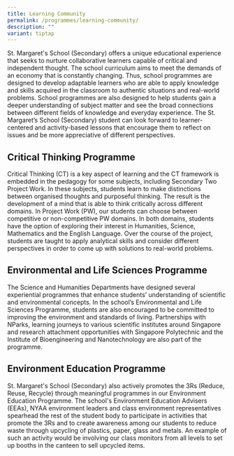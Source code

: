 ```yaml
---
title: Learning Community
permalink: /programmes/learning-community/
description: ""
variant: tiptap
---
```

<p>St. Margaret's School (Secondary) offers a unique educational experience
that seeks to nurture collaborative learners capable of critical and independent
thought. The school curriculum aims to meet the demands of an economy that
is constantly changing. Thus, school programmes are designed to develop
adaptable learners who are able to apply knowledge and skills acquired
in the classroom to authentic situations and real-world problems. School
programmes are also designed to help students gain a deeper understanding
of subject matter and see the broad connections between different fields
of knowledge and everyday experience. The St. Margaret’s School (Secondary)
student can look forward to learner-centered and activity-based lessons
that encourage them to reflect on issues and be more appreciative of different
perspectives.</p>
<h2>Critical Thinking Programme</h2>
<p>Critical Thinking (CT) is a key aspect of learning and the CT framework
is embedded in the pedagogy for some subjects, including Secondary&nbsp;Two
Project Work. In these subjects, students learn to make distinctions between
organised thoughts and purposeful thinking. The result is the development
of a mind that is able to think critically across different domains. In
Project Work (PW), our students can choose between competitive or non-competitive
PW domains. In both domains, students have the option of exploring their
interest in Humanities, Science, Mathematics and the English Language.
Over the course of the project, students are taught to apply analytical
skills and consider different perspectives in order to come up with solutions
to real-world problems.</p>
<h2>Environmental and Life Sciences Programme</h2>
<p>The Science and Humanities Departments have designed several experiential
programmes that enhance students’ understanding of scientific and environmental
concepts. In the school’s Environmental and Life Sciences Programme, students
are also encouraged to be committed to improving the environment and standards
of living. Partnerships with NParks, learning journeys to various scientific
institutes around Singapore and research attachment opportunities with
Singapore Polytechnic and the Institute of Bioengineering and Nanotechnology
are also part of the programme.</p>
<h2>Environment Education Programme</h2>
<p>St. Margaret's School (Secondary) also actively promotes the 3Rs (Reduce,
Reuse, Recycle) through meaningful programmes in our Environment Education
Programme. The school's Environment Education Advisers (EEAs), NYAA environment
leaders and class environment representatives spearhead the rest of the
student body to participate in activities that promote the 3Rs and to create
awareness among our students to reduce waste through upcycling of plastics,
paper, glass and metals. An example of such an activity would be involving
our class monitors from all levels to set up booths in the canteen to sell
upcycled items.</p>